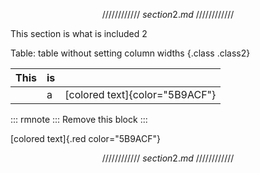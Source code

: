 $$////////////~section2.md~////////////$$

This section is what is included 2

Table: table without setting column widths {.class .class2}

| This | is |                                |
|:-----|:---|:------------------------------:|
|      | a  | [colored text]{color="5B9ACF"} |

::: rmnote :::
Remove this block
:::

[colored text]{.red color="5B9ACF"}

$$////////////~section2.md~////////////$$
